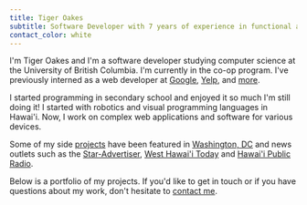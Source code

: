 ```yaml
---
title: Tiger Oakes
subtitle: Software Developer with 7 years of experience in functional and object-oriented programming.
contact_color: white
---
```


I'm Tiger Oakes and I'm a software developer studying computer science at
the University of British Columbia. I'm currently in the co-op program.
I've previously interned as a web developer at
[Google](/projects/google), [Yelp](/projects/yelp), and [more](/resume).

I started programming in secondary school and enjoyed it so much
I'm still doing it! I started with robotics and visual programming
languages in Hawai'i. Now, I work on complex web applications and
software for various devices.

Some of my side [projects](/projects/) have been featured in
[Washington, DC](https://gabbard.house.gov/news/press-releases/rep-tulsi-gabbard-presents-congressional-awards-young-leaders-hawai-i-s-second)
and news outlets such as the [Star-Advertiser](/featured-in/star-advertiser),
[West Hawai'i Today](/featured-in/west-hawaii-today)
and [Hawai'i Public Radio](http://www.bytemarkscafe.org/2015/04/29/episode-348-sounding-rockets-apr-29-2015/).

Below is a portfolio of my projects. If you'd like to get in touch or if you
have questions about my work, don't hesitate to [contact me](/contact/).
